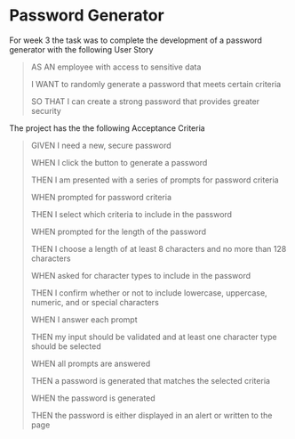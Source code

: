 # Password Generator

For week 3 the task was to complete the development of a password generator with the following User Story

> AS AN employee with access to sensitive data
>
> I WANT to randomly generate a password that meets certain criteria
>
> SO THAT I can create a strong password that provides greater security

The project has the the following Acceptance Criteria

> GIVEN I need a new, secure password
>
> WHEN I click the button to generate a password
>
> THEN I am presented with a series of prompts for password criteria
>
> WHEN prompted for password criteria
>
> THEN I select which criteria to include in the password
>
> WHEN prompted for the length of the password
>
> THEN I choose a length of at least 8 characters and no more than 128 characters
>
> WHEN asked for character types to include in the password
>
> THEN I confirm whether or not to include lowercase, uppercase, numeric, and or special characters
>
> WHEN I answer each prompt
>
> THEN my input should be validated and at least one character type should be selected
>
> WHEN all prompts are answered
>
> THEN a password is generated that matches the selected criteria
>
> WHEN the password is generated
>
> THEN the password is either displayed in an alert or written to the page
